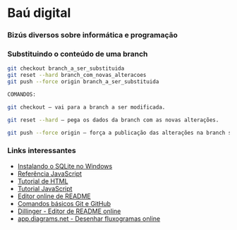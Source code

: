# Baú digital
### Bizús diversos sobre informática e programação

### Substituindo o conteúdo de uma branch
```sh
git checkout branch_a_ser_substituida
git reset --hard branch_com_novas_alteracoes
git push --force origin branch_a_ser_substituida

COMANDOS:

git checkout — vai para a branch a ser modificada.

git reset --hard — pega os dados da branch com as novas alterações.

git push --force origin — força a publicação das alterações na branch substituída.
```

### Links interessantes
<ul>
  <li><a href="https://github.com/arataca89/bau/blob/main/instalando_sqlite.md">Instalando o SQLite no Windows</a></li>
  <li><a href="https://developer.mozilla.org/pt-BR/docs/Web/JavaScript/Reference">Referência JavaScript</a></li>
  <li><a href="https://tutorialehtml.com/pt/html-guia-completo-tutorial-html/">Tutorial de HTML</a>  </li>
  <li><a href="https://www.w3schools.com/js/">Tutorial JavaScript</a></li>
  <li><a href="https://readme.so/pt">Editor online de README</a></li>
  <li><a href="https://github.com/Thiago-Nascimento/referencia-git">Comandos básicos Git e GitHub</a.</li>
  <li><a href="https://dillinger.io">Dillinger - Editor de README online</a></li>
    <li><a href="https://app.diagrams.net">app.diagrams.net - Desenhar fluxogramas online</a></li>
</ul>      
